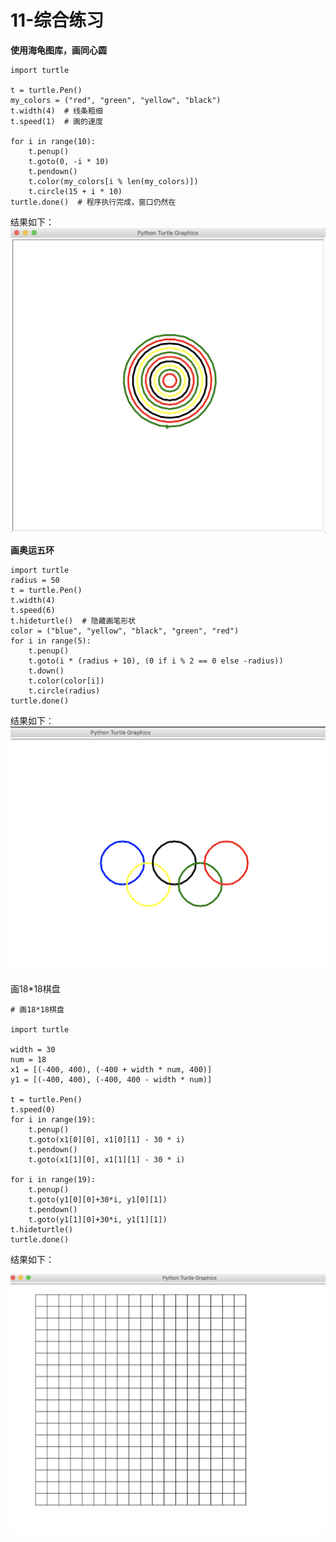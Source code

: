 # 11-综合练习


**使用海龟图库，画同心圆**

```
import turtle

t = turtle.Pen()
my_colors = ("red", "green", "yellow", "black")
t.width(4)  # 线条粗细
t.speed(1)  # 画的速度

for i in range(10):
    t.penup()
    t.goto(0, -i * 10)
    t.pendown()
    t.color(my_colors[i % len(my_colors)])
    t.circle(15 + i * 10)
turtle.done()  # 程序执行完成，窗口仍然在
```

结果如下：
![](_v_images/20201101194446534_1966352203.png)




**画奥运五环**
```
import turtle
radius = 50
t = turtle.Pen()
t.width(4)
t.speed(6)
t.hideturtle()  # 隐藏画笔形状
color = ("blue", "yellow", "black", "green", "red")
for i in range(5):
    t.penup()
    t.goto(i * (radius + 10), (0 if i % 2 == 0 else -radius))
    t.down()
    t.color(color[i])
    t.circle(radius)
turtle.done()
```

结果如下：
![](_v_images/20201102123801749_1573341684.png)



画18*18棋盘

```
# 画18*18棋盘

import turtle

width = 30
num = 18
x1 = [(-400, 400), (-400 + width * num, 400)]
y1 = [(-400, 400), (-400, 400 - width * num)]

t = turtle.Pen()
t.speed(0)
for i in range(19):
    t.penup()
    t.goto(x1[0][0], x1[0][1] - 30 * i)
    t.pendown()
    t.goto(x1[1][0], x1[1][1] - 30 * i)

for i in range(19):
    t.penup()
    t.goto(y1[0][0]+30*i, y1[0][1])
    t.pendown()
    t.goto(y1[1][0]+30*i, y1[1][1])
t.hideturtle()
turtle.done()

```

结果如下：

![](_v_images/20201102181407379_1052460526.png)
